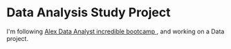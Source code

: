 # Data Analysis Study Project
I'm following <a href="https://www.youtube.com/playlist?list=PLUaB-1hjhk8FE_XZ87vPPSfHqb6OcM0cF"> Alex Data Analyst incredible bootcamp </a>, and working on a Data project.

